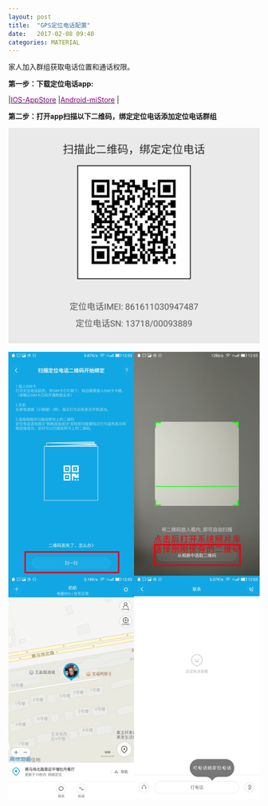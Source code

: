 ```yaml
---
layout: post
title:  "GPS定位电话配置"
date:   2017-02-08 09:40
categories: MATERIAL
---
```

家人加入群组获取电话位置和通话权限。


**第一步：下载定位电话app:**

|[<span style="color: purple">IOS-AppStore</span>](https://itunes.apple.com/us/app/mi-tu-ding-wei-dian-hua/id1100991393?mt=8)        |[<span style="color: purple">Android-miStore</span>](http://app.mi.com/download/424157?ref=search) |

**第二步：打开app扫描以下二维码，绑定定位电话添加定位电话群组**

![先长摁保存此二维码到手机，即可使用“从相册中选取二维码”](/images/QR01.jpg)

![先长摁保存此二维码到手机，即可使用“从相册中选取二维码”](/images/screen4.jpg)